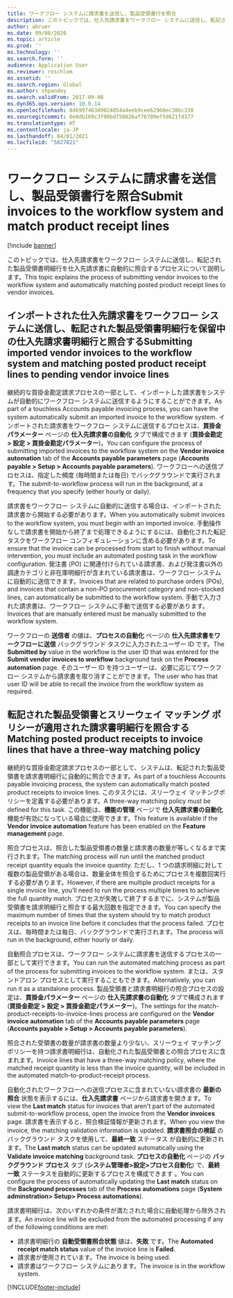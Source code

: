 ```yaml
---
title: ワークフロー システムに請求書を送信し、製品受領書行を照合
description: このトピックでは、仕入先請求書をワークフロー システムに送信し、転記された製品受領書明細行を仕入先請求書に自動的に照合するプロセスについて説明します。
author: abruer
ms.date: 09/08/2020
ms.topic: article
ms.prod: ''
ms.technology: ''
ms.search.form: ''
audience: Application User
ms.reviewer: roschlom
ms.assetid: ''
ms.search.region: Global
ms.author: shpandey
ms.search.validFrom: 2017-09-08
ms.dyn365.ops.version: 10.0.14
ms.openlocfilehash: 84699746349024854a4eeb9cee62960ec38bc338
ms.sourcegitcommit: 0e8db169c3f90bd750826af76709ef5d621fd377
ms.translationtype: HT
ms.contentlocale: ja-JP
ms.lasthandoff: 04/01/2021
ms.locfileid: "5827821"
---
```

# <a name="submit-invoices-to-the-workflow-system-and-match-product-receipt-lines"></a><span data-ttu-id="d750d-103">ワークフロー システムに請求書を送信し、製品受領書行を照合</span><span class="sxs-lookup"><span data-stu-id="d750d-103">Submit invoices to the workflow system and match product receipt lines</span></span>

[!include [banner](../includes/banner.md)]

<span data-ttu-id="d750d-104">このトピックでは、仕入先請求書をワークフロー システムに送信し、転記された製品受領書明細行を仕入先請求書に自動的に照合するプロセスについて説明します。</span><span class="sxs-lookup"><span data-stu-id="d750d-104">This topic explains the process of submitting vendor invoices to the workflow system and automatically matching posted product receipt lines to vendor invoices.</span></span>

## <a name="submitting-imported-vendor-invoices-to-the-workflow-system-and-matching-posted-product-receipt-lines-to-pending-vendor-invoice-lines"></a><span data-ttu-id="d750d-105">インポートされた仕入先請求書をワークフロー システムに送信し、転記された製品受領書明細行を保留中の仕入先請求書明細行と照合する</span><span class="sxs-lookup"><span data-stu-id="d750d-105">Submitting imported vendor invoices to the workflow system and matching posted product receipt lines to pending vendor invoice lines</span></span>

<span data-ttu-id="d750d-106">継続的な買掛金勘定請求プロセスの一部として、インポートした請求書をシステムが自動的にワークフロー システムに送信するようにすることができます。</span><span class="sxs-lookup"><span data-stu-id="d750d-106">As part of a touchless Accounts payable invoicing process, you can have the system automatically submit an imported invoice to the workflow system.</span></span> <span data-ttu-id="d750d-107">インポートされた請求書をワークフロー システムに送信するプロセスは、**買掛金パラメーター** ページの **仕入先請求書の自動化** タブで構成できます (**買掛金勘定 \> 設定 \> 買掛金勘定パラメーター**)。</span><span class="sxs-lookup"><span data-stu-id="d750d-107">You can configure the process of submitting imported invoices to the workflow system on the **Vendor invoice automation** tab of the **Accounts payable parameters** page (**Accounts payable \> Setup \> Accounts payable parameters**).</span></span> <span data-ttu-id="d750d-108">ワークフローへの送信プロセスは、指定した頻度 (毎時間または毎日) でバックグラウンドで実行されます。</span><span class="sxs-lookup"><span data-stu-id="d750d-108">The submit-to-workflow process will run in the background, at a frequency that you specify (either hourly or daily).</span></span>

<span data-ttu-id="d750d-109">請求書をワークフロー システムに自動的に送信する場合は、インポートされた請求書から開始する必要があります。</span><span class="sxs-lookup"><span data-stu-id="d750d-109">When you automatically submit invoices to the workflow system, you must begin with an imported invoice.</span></span> <span data-ttu-id="d750d-110">手動操作なしで請求書を開始から終了まで処理できるようにするには、自動化された転記タスクをワークフロー コンフィギュレーションに含める必要があります。</span><span class="sxs-lookup"><span data-stu-id="d750d-110">To ensure that the invoice can be processed from start to finish without manual intervention, you must include an automated posting task in the workflow configuration.</span></span> <span data-ttu-id="d750d-111">発注書 (PO) に関連付けられている請求書、および発注書以外の調達カテゴリと非在庫明細行が含まれている請求書は、ワークフロー システムに自動的に送信できます。</span><span class="sxs-lookup"><span data-stu-id="d750d-111">Invoices that are related to purchase orders (POs), and invoices that contain a non-PO procurement category and non-stocked lines, can automatically be submitted to the workflow system.</span></span> <span data-ttu-id="d750d-112">手動で入力された請求書は、ワークフロー システムに手動で送信する必要があります。</span><span class="sxs-lookup"><span data-stu-id="d750d-112">Invoices that are manually entered must be manually submitted to the workflow system.</span></span>

<span data-ttu-id="d750d-113">ワークフローの **送信者** の値は、**プロセスの自動化** ページの **仕入先請求書をワークフローに送信** バックグラウンド タスクに入力されたユーザー ID です。</span><span class="sxs-lookup"><span data-stu-id="d750d-113">The **Submitted by** value in the workflow is the user ID that was entered for the **Submit vendor invoices to workflow** background task on the **Process automation** page.</span></span> <span data-ttu-id="d750d-114">そのユーザー ID を持つユーザーは、必要に応じてワークフロー システムから請求書を取り消すことができます。</span><span class="sxs-lookup"><span data-stu-id="d750d-114">The user who has that user ID will be able to recall the invoice from the workflow system as required.</span></span>

## <a name="matching-posted-product-receipts-to-invoice-lines-that-have-a-three-way-matching-policy"></a><span data-ttu-id="d750d-115">転記された製品受領書とスリーウェイ マッチング ポリシーが適用された請求書明細行を照合する</span><span class="sxs-lookup"><span data-stu-id="d750d-115">Matching posted product receipts to invoice lines that have a three-way matching policy</span></span>

<span data-ttu-id="d750d-116">継続的な買掛金勘定請求プロセスの一部として、システムは、転記された製品受領書を請求書明細行に自動的に照合できます。</span><span class="sxs-lookup"><span data-stu-id="d750d-116">As part of a touchless Accounts payable invoicing process, the system can automatically match posted product receipts to invoice lines.</span></span> <span data-ttu-id="d750d-117">このタスクには、スリーウェイ マッチングポリシーを定義する必要があります。</span><span class="sxs-lookup"><span data-stu-id="d750d-117">A three-way matching policy must be defined for this task.</span></span> <span data-ttu-id="d750d-118">この機能は、**機能の管理** ページで **仕入先請求書の自動化** 機能が有効になっている場合に使用できます。</span><span class="sxs-lookup"><span data-stu-id="d750d-118">This feature is available if the **Vendor invoice automation** feature has been enabled on the **Feature management** page.</span></span>

<span data-ttu-id="d750d-119">照合プロセスは、照合した製品受領書の数量と請求書の数量が等しくなるまで実行されます。</span><span class="sxs-lookup"><span data-stu-id="d750d-119">The matching process will run until the matched product receipt quantity equals the invoice quantity.</span></span> <span data-ttu-id="d750d-120">ただし、1 つの請求明細に対して複数の製品受領がある場合は、数量全体を照合するためにプロセスを複数回実行する必要があります。</span><span class="sxs-lookup"><span data-stu-id="d750d-120">However, if there are multiple product receipts for a single invoice line, you’ll need to run the process multiple times to achieve the full quantity match.</span></span> <span data-ttu-id="d750d-121">プロセスが失敗して終了するまでに、システムが製品受領書を請求明細行と照合する最大回数を指定できます。</span><span class="sxs-lookup"><span data-stu-id="d750d-121">You can specify the maximum number of times that the system should try to match product receipts to an invoice line before it concludes that the process failed.</span></span> <span data-ttu-id="d750d-122">プロセスは、毎時間または毎日、バックグラウンドで実行されます。</span><span class="sxs-lookup"><span data-stu-id="d750d-122">The process will run in the background, either hourly or daily.</span></span> 

<span data-ttu-id="d750d-123">自動照合プロセスは、ワークフロー システムに請求書を送信するプロセスの一部として実行できます。</span><span class="sxs-lookup"><span data-stu-id="d750d-123">You can run the automated matching process as part of the process for submitting invoices to the workflow system.</span></span> <span data-ttu-id="d750d-124">または、スタンドアロン プロセスとして実行することもできます。</span><span class="sxs-lookup"><span data-stu-id="d750d-124">Alternatively, you can run it as a standalone process.</span></span> <span data-ttu-id="d750d-125">製品受領書と請求書明細行の照合プロセスの設定は、**買掛金パラメーター** ページの **仕入先請求書の自動化** タブで構成されます (**買掛金勘定 \> 設定 \> 買掛金勘定パラメーター**)。</span><span class="sxs-lookup"><span data-stu-id="d750d-125">The settings for the match-product-receipts-to-invoice-lines process are configured on the **Vendor invoice automation** tab of the **Accounts payable parameters** page (**Accounts payable \> Setup \> Accounts payable parameters**).</span></span>

<span data-ttu-id="d750d-126">照合された受領書の数量が請求書の数量より少ない、スリーウェイ マッチングポリシーを持つ請求書明細行は、自動化された製品受領書との照合プロセスに含まれます。</span><span class="sxs-lookup"><span data-stu-id="d750d-126">Invoice lines that have a three-way matching policy, where the matched receipt quantity is less than the invoice quantity, will be included in the automated match-to-product-receipt process.</span></span>

<span data-ttu-id="d750d-127">自動化されたワークフローへの送信プロセスに含まれていない請求書の **最新の照合** 状態を表示するには、**仕入先請求書** ページから請求書を開きます。</span><span class="sxs-lookup"><span data-stu-id="d750d-127">To view the **Last match** status for invoices that aren't part of the automated submit-to-workflow process, open the invoice from the **Vendor invoices** page.</span></span> <span data-ttu-id="d750d-128">請求書を表示すると、照合検証情報が更新されます。</span><span class="sxs-lookup"><span data-stu-id="d750d-128">When you view the invoice, the matching validation information is updated.</span></span> <span data-ttu-id="d750d-129">**請求書照合の検証** のバックグラウンド タスクを使用して、**最終一致** ステータス が自動的に更新されます。</span><span class="sxs-lookup"><span data-stu-id="d750d-129">The **Last match** status can be updated automatically using the **Validate invoice matching** background task.</span></span> <span data-ttu-id="d750d-130">**プロセスの自動化** ページの **バックグラウンド プロセス** タブ (**システム管理者\>設定\>プロセス自動化**) で、**最終一致** ステータスを自動的に更新するプロセスを構成できます 。</span><span class="sxs-lookup"><span data-stu-id="d750d-130">You can configure the process of automatically updating the **Last match** status on the **Background processes** tab of the **Process automations** page (**System adminstration\> Setup\> Process automations**).</span></span>

<span data-ttu-id="d750d-131">請求書明細行は、次のいずれかの条件が満たされた場合に自動処理から除外されます。</span><span class="sxs-lookup"><span data-stu-id="d750d-131">An invoice line will be excluded from the automated processing if any of the following conditions are met:</span></span>

- <span data-ttu-id="d750d-132">請求書明細行の **自動受領書照合状態** 値は、**失敗** です。</span><span class="sxs-lookup"><span data-stu-id="d750d-132">The **Automated receipt match status** value of the invoice line is **Failed**.</span></span>
- <span data-ttu-id="d750d-133">請求書が使用されています。</span><span class="sxs-lookup"><span data-stu-id="d750d-133">The invoice is being used.</span></span>
- <span data-ttu-id="d750d-134">請求書はワークフロー システムにあります。</span><span class="sxs-lookup"><span data-stu-id="d750d-134">The invoice is in the workflow system.</span></span>


[!INCLUDE[footer-include](../../includes/footer-banner.md)]

